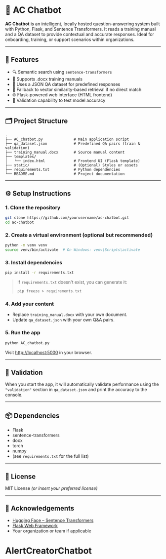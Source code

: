
# 🧠 AC Chatbot

**AC Chatbot** is an intelligent, locally hosted question-answering system built with Python, Flask, and Sentence Transformers. It reads a training manual and a QA dataset to provide contextual and accurate responses. Ideal for onboarding, training, or support scenarios within organizations.

---

## 🚀 Features

- 🔍 Semantic search using `sentence-transformers`
- 📄 Supports .docx training manuals
- 📁 Uses a JSON QA dataset for predefined responses
- 🧠 Fallback to vector similarity-based retrieval if no direct match
- 🌐 Flask-powered web interface (HTML frontend)
- 🧪 Validation capability to test model accuracy

---

## 🗂️ Project Structure

```
.
├── AC_chatbot.py              # Main application script
├── qa_dataset.json            # Predefined QA pairs (train & validation)
├── training_manual.docx       # Source manual content
├── templates/
│   └── index.html             # Frontend UI (Flask template)
├── static/                    # (Optional) Styles or assets
├── requirements.txt           # Python dependencies
└── README.md                  # Project documentation
```

---

## ⚙️ Setup Instructions

### 1. Clone the repository

```bash
git clone https://github.com/yourusername/ac-chatbot.git
cd ac-chatbot
```

### 2. Create a virtual environment (optional but recommended)

```bash
python -m venv venv
source venv/bin/activate  # On Windows: venv\Scripts\activate
```

### 3. Install dependencies

```bash
pip install -r requirements.txt
```

> If `requirements.txt` doesn't exist, you can generate it:
> ```bash
> pip freeze > requirements.txt
> ```

### 4. Add your content

- Replace `training_manual.docx` with your own document.
- Update `qa_dataset.json` with your own Q&A pairs.

### 5. Run the app

```bash
python AC_chatbot.py
```

Visit [http://localhost:5000](http://localhost:5000) in your browser.

---

## 🧪 Validation

When you start the app, it will automatically validate performance using the `"validation"` section in `qa_dataset.json` and print the accuracy to the console.

---

## 📦 Dependencies

- Flask  
- sentence-transformers  
- docx  
- torch  
- numpy  
- (see `requirements.txt` for the full list)

---

## 📄 License

MIT License *(or insert your preferred license)*

---

## 🙌 Acknowledgements

- [Hugging Face – Sentence Transformers](https://www.sbert.net/)
- [Flask Web Framework](https://flask.palletsprojects.com/)
- Your organization or team if applicable
# AlertCreatorChatbot

